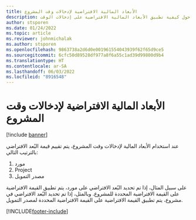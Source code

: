```yaml
---
title: الأبعاد المالية الافتراضية لإدخالات وقت المشروع
description: يقدم هذا المقال معلومات حول كيفية تطبيق الأبعاد المالية الافتراضية على إدخالات الوقت.
author: stsporen
ms.date: 01/24/2022
ms.topic: article
ms.reviewer: johnmichalak
ms.author: stsporen
ms.openlocfilehash: 9863738a2d6d0e001961554043939f62f65d9ce5
ms.sourcegitcommit: 6cfc50d89528df977a8f6a55c1ad39d99800d9b4
ms.translationtype: HT
ms.contentlocale: ar-SA
ms.lasthandoff: 06/03/2022
ms.locfileid: "8916548"
---
```

# <a name="defaulting-financial-dimensions-for-project-time-entries"></a>الأبعاد المالية الافتراضية لإدخالات وقت المشروع

[!include [banner](../includes/banner.md)]

عند استخدام الأبعاد المالية لإدخالات وقت المشروع، يتم تقييم قيمة البُعد الافتراضي بالترتيب التالي:

1. مورد
2. Project
3. مصدر التمويل

على سبيل المثال، إذا تم تحديد البُعد الافتراضي على مورد، يتم تطبيق القيمة الافتراضية على القيمة الافتراضية المحددة للمشروع. وبالمثل، إذا تم تحديد البُعد الافتراضي في مشروع، يتم تطبيق القيمة الافتراضية على القيمة الافتراضية المحددة لمصدر التمويل.

[!INCLUDE[footer-include](../includes/footer-banner.md)]
